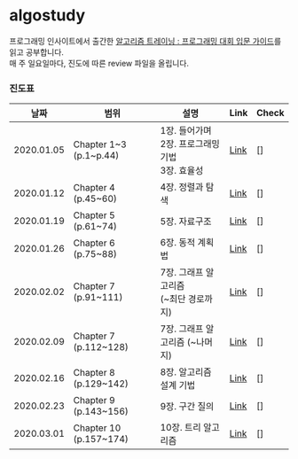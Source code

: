 # algostudy
프로그래밍 인사이트에서 출간한 [알고리즘 트레이닝 : 프로그래밍 대회 입문 가이드](http://www.yes24.com/Product/Goods/72274740)를 읽고 공부합니다. <br>
매 주 일요일마다, 진도에 따른 review 파일을 올립니다.<br>

### 진도표
| 날짜 | 범위 | 설명 | Link | Check |
| -- | -- | -- | -- | -- |
| 2020.01.05 | Chapter 1\~3 (p.1\~p.44)| 1장. 들어가며<br>2장. 프로그래밍 기법<br>3장. 효율성 |[Link](./study/week1/README.md) |[]|
| 2020.01.12 | Chapter 4 (p.45\~60) | 4장. 정렬과 탐색 | [Link](./study/week2/README.md) | [] |
| 2020.01.19 | Chapter 5 (p.61\~74) | 5장. 자료구조 | [Link](./study/week3/README.md) | [] |
| 2020.01.26 | Chapter 6 (p.75\~88) | 6장. 동적 계획법 | [Link](./study/week4/README.md) | [] |
| 2020.02.02 | Chapter 7 (p.91\~111) | 7장. 그래프 알고리즘<br>(\~최단 경로까지) | [Link](./study/week5/README.md) | [] |
| 2020.02.09 | Chapter 7 (p.112\~128) | 7장. 그래프 알고리즘 (\~나머지) | [Link](./study/week6/README.md) | []
| 2020.02.16 | Chapter 8 (p.129\~142) | 8장. 알고리즘 설계 기법 | [Link](./study/week7/README.md) | [] |
| 2020.02.23 | Chapter 9 (p.143\~156) | 9장. 구간 질의 | [Link](./study/week8/README.md) | [] |
| 2020.03.01 | Chapter 10 (p.157\~174) | 10장. 트리 알고리즘 | [Link](./study/week9/README.md) | [] |

